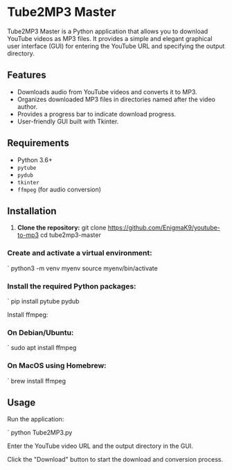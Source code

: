 # Tube2MP3 Master

Tube2MP3 Master is a Python application that allows you to download YouTube videos as MP3 files. It provides a simple and elegant graphical user interface (GUI) for entering the YouTube URL and specifying the output directory.

## Features

- Downloads audio from YouTube videos and converts it to MP3.
- Organizes downloaded MP3 files in directories named after the video author.
- Provides a progress bar to indicate download progress.
- User-friendly GUI built with Tkinter.

## Requirements

- Python 3.6+
- `pytube`
- `pydub`
- `tkinter`
- `ffmpeg` (for audio conversion)

## Installation

1. **Clone the repository:**
   git clone https://github.com/EnigmaK9/youtube-to-mp3
   cd tube2mp3-master

### Create and activate a virtual environment:

`
python3 -m venv myenv
source myenv/bin/activate

### Install the required Python packages:

`
pip install pytube pydub

Install ffmpeg:

### On Debian/Ubuntu:

`
sudo apt install ffmpeg


### On MacOS using Homebrew:

`
brew install ffmpeg


## Usage
Run the application:

`
python Tube2MP3.py

Enter the YouTube video URL and the output directory in the GUI.

Click the "Download" button to start the download and conversion process.


